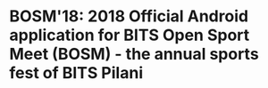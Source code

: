 # BOSM'18: 2018 Official Android application for BITS Open Sport Meet (BOSM) - the annual sports fest of BITS Pilani
<p align="center">
  <src="https://github.com/ayushjhaveri/BOSM/blob/master/app/src/main/res/drawable/BOSM.jpg">
</p>

